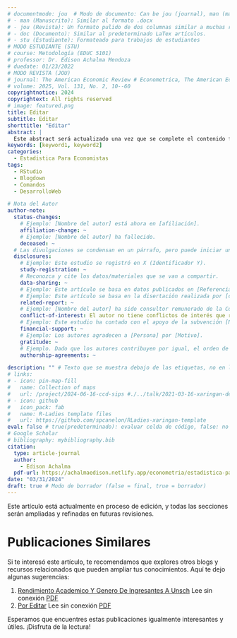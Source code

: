 ```yaml
---
# documentmode: jou  # Modo de documento: Can be jou (journal), man (manuscript), stu (student), or doc (document)
# - man (Manuscrito): Similar al formato .docx
# - jou (Revista): Un formato pulido de dos columnas similar a muchas revistas APA.
# - doc (Documento): Similar al predeterminado LaTex artículos.
# - stu (Estudiante): Formateado para trabajos de estudiantes
# MODO ESTUDIANTE (STU)
# course: Metodología (EDUC 5101)
# professor: Dr. Edison Achalma Mendoza
# duedate: 01/23/2022
# MODO REVISTA (JOU)
# journal: The American Economic Review # Econometrica, The American Economic Review, Revista de Economía, Revista de la CEPAL
# volume: 2025, Vol. 131, No. 2, 10--60
copyrightnotice: 2024
copyrightext: All rights reserved
# image: featured.png
title: Editar
subtitle: Editar
shorttitle: "Editar"
abstract: |
  Este abstract será actualizado una vez que se complete el contenido final del artículo.
keywords: [keyword1, keyword2]
categories:
  - Estadistica Para Economistas
tags:
  - RStudio
  - Blogdown
  - Comandos
  - DesarrolloWeb

# Nota del Autor
author-note:
  status-changes:
    # Ejemplo: [Nombre del autor] está ahora en [afiliación].
    affiliation-change: ~
    # Ejemplo: [Nombre del autor] ha fallecido.
    deceased: ~
  # Las divulgaciones se condensan en un párrafo, pero puede iniciar un campo con dos saltos de línea para separarlas: \n\nNew
  disclosures:
    # Ejemplo: Este estudio se registró en X (Identificador Y).
    study-registration: ~
    # Reconozca y cite los datos/materiales que se van a compartir.
    data-sharing: ~
    # Ejemplo: Este artículo se basa en datos publicados en [Referencia].
    # Ejemplo: Este artículo se basa en la disertación realizada por [cita].
    related-report: ~
    # Ejemplo: [Nombre del autor] ha sido consultor remunerado de la Corporación X, que ha financiado este estudio.
    conflict-of-interest: El autor no tiene conflictos de interés que revelar.
    # Ejemplo: Este estudio ha contado con el apoyo de la subvención [Número de subvención] de [Fuente de financiación].
    financial-support: ~
    # Ejemplo: Los autores agradecen a [Persona] por [Motivo].
    gratitude: ~
    # Ejemplo. Dado que los autores contribuyen por igual, el orden de autoría se determinó mediante el lanzamiento de una moneda al aire.
    authorship-agreements: ~

description: "" # Texto que se muestra debajo de las etiquetas, no en la página del listado
# links:
# - icon: pin-map-fill
#   name: Collection of maps
#   url: /project/2024-06-16-ccd-sips #./../talk/2021-03-16-xaringan-deploy-demo/
# - icon: github
#   icon_pack: fab
#   name: R-Ladies template files
#   url: https://github.com/spcanelon/RLadies-xaringan-template
eval: false # true(predeterminado): evaluar celda de código, false: no evaluar la celda de código
# Google Scholar
# bibliography: mybibliography.bib
citation:
  type: article-journal
  author:
    - Edison Achalma
  pdf-url: https://achalmaedison.netlify.app/econometria/estadistica-para-economistas/2024-03-31-por-editar/index.pdf
date: "03/31/2024"
draft: true # Modo de borrador (false = final, true = borrador)
---
```













Este artículo está actualmente en proceso de edición, y todas las secciones serán ampliadas y refinadas en futuras revisiones.


# Publicaciones Similares

Si te interesó este artículo, te recomendamos que explores otros blogs y recursos relacionados que pueden ampliar tus conocimientos. Aquí te dejo algunas sugerencias:


1. [Rendimiento Academico Y Genero De Ingresantes A Unsch](https://achalmaedison.netlify.app/econometria/estadistica-para-economistas/2019-12-30-rendimiento-academico-y-genero-de-ingresantes-a-unsch) Lee sin conexión [PDF](https://achalmaedison.netlify.app/econometria/estadistica-para-economistas/2019-12-30-rendimiento-academico-y-genero-de-ingresantes-a-unsch/index.pdf)
2. [Por Editar](https://achalmaedison.netlify.app/econometria/estadistica-para-economistas/2024-03-31-por-editar) Lee sin conexión [PDF](https://achalmaedison.netlify.app/econometria/estadistica-para-economistas/2024-03-31-por-editar/index.pdf)


Esperamos que encuentres estas publicaciones igualmente interesantes y útiles. ¡Disfruta de la lectura!

